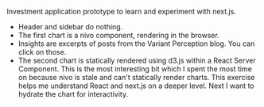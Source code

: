 Investment application prototype to learn and experiment with next.js.
- Header and sidebar do nothing.
- The first chart is a nivo component, rendering in the browser.
- Insights are excerpts of posts from the Variant Perception blog.  You can click on those.
- The second chart is statically rendered using d3.js within a React Server Component.  This is the most interesting bit which I spent the most time on because nivo is stale and can't statically render charts.  This exercise helps me understand React and next.js on a deeper level.  Next I want to hydrate the chart for interactivity.
